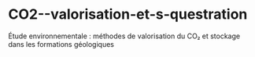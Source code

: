 # CO2--valorisation-et-s-questration
Étude environnementale : méthodes de valorisation du CO₂ et stockage dans les formations géologiques 

